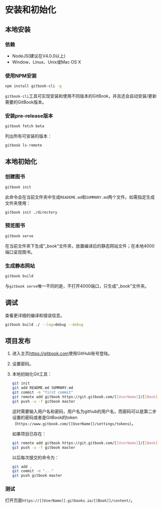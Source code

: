 # 安装和初始化

## 本地安装

### 依赖

-   NodeJS(建议在V4.0.0以上)
-   Window、Linux、Unix或Mac OS X

### 使用NPM安装

```bash
npm install gitbook-cli -g
```

`gitbook-cli`工具可实现安装和使用不同版本的GitBook，并且还会自动安装/更新需要的GitBook版本。

### 安装pre-release版本

```bash
gitbook fetch beta
```

列出所有可安装的版本：

```bash
gitbook ls-remote
```

## 本地初始化

### 创建图书

```bash
gitbook init
```

此命令会在当前文件夹中生成`READEME.md`和`SUMMARY.md`两个文件。如需指定生成文件夹使用：

```bash
gitbook init ./directory
```

### 预览图书

```bash
gitbook serve
```

在当前文件夹下生成”\_book“文件夹，放置编译后的静态网站文件；在本地4000端口呈现图书。

### 生成静态网站

```bash
gitbook build
```

与`gitbook serve`唯一不同的是，不打开4000端口，只生成“\_book”文件夹。

## 调试

查看更详细的编译和错误信息。

```bash
gitbook build ./ --log=debug --debug
```

## 项目发布

1.  进入主页<https://gitbook.com>使用GitHub账号登陆。
2.  设置密码。
3.  本地初始化Git工具：

    ```bash
    git init
    git add README.md SUMMARY.md
    git commit -m "first commit"
    git remote add gitbook https://git.gitbook.com/[[UserName]]/[[Book]].git
    git push -u -f gitbook master
    ```

     这时需要输入用户名和密码，用户名为github的用户名，而密码可以是第二步设置的密码或者是GitBook的token（`https://www.gitbook.com/[[UserName]]/settings/tokens`）。

    如果项目已存在：

    ```bash
    git remote add gitbook https://git.gitbook.com/[[UserName]]/[[Book]].git
    git push -u -f gitbook master
    ```

    以后每次提交的命令为：

    ```bash
    git add .
    git commit -m "..."
    git push gitbook master
    ```

### 测试

打开页面`https://[[UserName]].gitbooks.io/[[Book]]/content/`。
